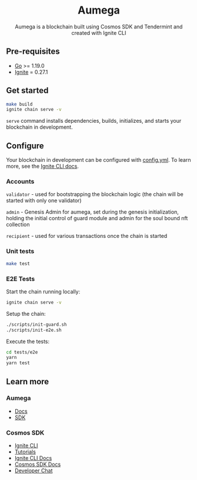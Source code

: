 <h1 align="center">
    Aumega
</h1>
<div align="center">
    Aumega is a blockchain built using Cosmos SDK and Tendermint and created with Ignite CLI
</div>

## Pre-requisites

- [Go](https://golang.org/doc/install) >= 1.19.0
- [Ignite](https://github.com/ignite/cli) = 0.27.1

## Get started

```bash
make build
ignite chain serve -v
```

`serve` command installs dependencies, builds, initializes, and starts your blockchain in development.

## Configure

Your blockchain in development can be configured with [config.yml](./config.yml). To learn more, see the [Ignite CLI docs](https://docs.ignite.com).

### Accounts

`validator` - used for bootstrapping the blockchain logic (the chain will be started with only one validator)

`admin` - Genesis Admin for aumega, set during the genesis initialization, holding the initial control of
guard module and admin for the soul bound nft collection

`recipient` - used for various transactions once the chain is started

### Unit tests

```bash
make test
```

### E2E Tests

Start the chain running locally:

```bash
ignite chain serve -v
```

Setup the chain:

```bash
./scripts/init-guard.sh
./scripts/init-e2e.sh
```

Execute the tests:

```bash
cd tests/e2e
yarn
yarn test
```

## Learn more

### Aumega

- [Docs](./spec/README.md)
- [SDK](https://github.com/AumegaChain/aumega-sdk.git)

### Cosmos SDK

- [Ignite CLI](https://ignite.com/cli)
- [Tutorials](https://docs.ignite.com/guide)
- [Ignite CLI Docs](https://docs.ignite.com)
- [Cosmos SDK Docs](https://docs.cosmos.network)
- [Developer Chat](https://discord.gg/ignite)
